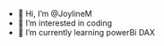 - 👋 Hi, I’m @JoylineM
- 👀 I’m interested in coding
- 🌱 I’m currently learning powerBi DAX

<!---
JoylineM/JoylineM is a ✨ special ✨ repository because its `README.md` (this file) appears on your GitHub profile.
You can click the Preview link to take a look at your changes.
--->
